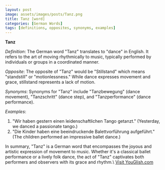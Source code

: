 ```yaml
---
layout: post
image: assets/images/posts/Tanz.png
title: Tanz [word]
categories: [German Words]
tags: [definitions, opposites, synonyms, examples]
---
```


**Tanz**

*Definition*: The German word "Tanz" translates to "dance" in English. It refers to the art of moving rhythmically to music, typically performed by individuals or groups in a coordinated manner.

*Opposite*: The opposite of "Tanz" would be "Stillstand" which means "standstill" or "motionlessness." While dance expresses movement and grace, stillstand represents a lack of motion.

*Synonyms*: Synonyms for "Tanz" include "Tanzbewegung" (dance movement), "Tanzschritt" (dance step), and "Tanzperformance" (dance performance).

*Examples*:

1. "Wir haben gestern einen leidenschaftlichen Tango getanzt." (Yesterday, we danced a passionate tango.)
2. "Die Kinder haben eine beeindruckende Balettvorführung aufgeführt." (The children performed an impressive ballet dance.)

In summary, "Tanz" is a German word that encompasses the joyous and artistic expression of movement to music. Whether it's a classical ballet performance or a lively folk dance, the act of "Tanz" captivates both performers and observers with its grace and rhythm.\ <a id="yg-widget-0" class="youglish-widget" data-query="Tanz" data-lang="german" data-components="8412" data-auto-start="0" data-bkg-color="theme_light" data-title="How%20to%20pronounce%20Tanz%20in%20German"  rel="nofollow" href="https://youglish.com">Visit YouGlish.com</a><script async src="https://youglish.com/public/emb/widget.js" charset="utf-8"></script>